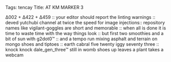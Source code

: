 Tags: tencay
Title: AT KM MARKER 3
  
∆002 + ∆422 + ∆459 :: your editor should report the linting warnings :: deved yutchubi channel at twice the speed for image injections:: repository names like vigilant-goggles are short and memorable :: when all is done it is time to waste time with the way things look :: but first two smoothies and a bit of sun with g2dot0™ :: and a tempo run mixing asphalt and terrain on mongo shoes and tiptoes :: earth cabral five twenty iggy seventy three :: knock knock dale_gen_three™ still in womb shoes up leaves a plant takes a webcam